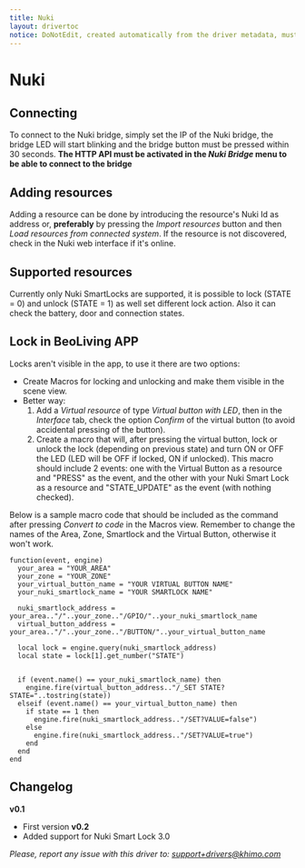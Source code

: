 ```yaml
---
title: Nuki
layout: drivertoc
notice: DoNotEdit, created automatically from the driver metadata, must be updated on the driver itself
---
```

# Nuki 

## Connecting
To connect to the Nuki bridge, simply set the IP of the Nuki bridge, the bridge LED will start blinking and the bridge button must be pressed within 30 seconds.
**The HTTP API must be activated in the *Nuki Bridge* menu to be able to connect to the bridge**


## Adding resources
Adding a resource can be done by introducing the resource's Nuki Id as address or, **preferably** by pressing the *Import resources* button and then *Load
resources from connected system*. If the resource is not discovered, check in the Nuki web interface if it's online.

## Supported resources
Currently only Nuki SmartLocks are supported, it is possible to lock (STATE = 0) and unlock (STATE = 1) as well set different lock action. Also it can check the battery, door and connection states.

## Lock in BeoLiving APP
Locks aren't visible in the app, to use it there are two options:
- Create Macros for locking and unlocking and make them visible in the scene view.
- Better way:
	1. Add a *Virtual resource* of type *Virtual button with LED*, then in the *Interface* tab, check the option *Confirm* of the virtual button (to avoid accidental pressing of the button).
	2. Create a macro that will, after pressing the virtual button, lock or unlock the lock (depending on previous state) and turn ON or OFF the LED (LED will be OFF if locked, ON if unlocked). 
	This macro should include 2 events: one with the Virtual Button as a resource and "PRESS" as the event, and the other with your Nuki Smart Lock as a resource and "STATE_UPDATE" as the event (with nothing checked). 
	
Below is a sample macro code that should be included as the command after pressing *Convert to code* in the Macros view. Remember to change the names of the Area, Zone, Smartlock and the Virtual Button, otherwise it won't work.

	function(event, engine)
	  your_area = "YOUR_AREA"
	  your_zone = "YOUR_ZONE"
	  your_virtual_button_name = "YOUR VIRTUAL BUTTON NAME"
	  your_nuki_smartlock_name = "YOUR SMARTLOCK NAME"
	  
	  nuki_smartlock_address = your_area.."/"..your_zone.."/GPIO/"..your_nuki_smartlock_name
	  virtual_button_address = your_area.."/"..your_zone.."/BUTTON/"..your_virtual_button_name
	  
	  local lock = engine.query(nuki_smartlock_address)
	  local state = lock[1].get_number("STATE")
	  

	  if (event.name() == your_nuki_smartlock_name) then
	    engine.fire(virtual_button_address.."/_SET STATE?STATE="..tostring(state))
	  elseif (event.name() == your_virtual_button_name) then
	    if state == 1 then
	      engine.fire(nuki_smartlock_address.."/SET?VALUE=false")
	    else
	      engine.fire(nuki_smartlock_address.."/SET?VALUE=true")
	    end
	  end
	end 


## Changelog
**v0.1**
  * First version
**v0.2**
  * Added support for Nuki Smart Lock 3.0
  
*Please, report any issue with this driver to: support+drivers@khimo.com*
